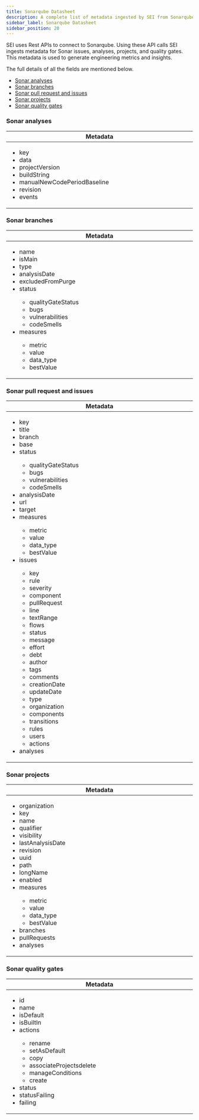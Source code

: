 ```yaml
---
title: Sonarqube Datasheet
description: A complete list of metadata ingested by SEI from Sonarqube
sidebar_label: Sonarqube Datasheet
sidebar_position: 20
---
```

SEI uses Rest APIs to connect to Sonarqube. Using these API calls SEI ingests
metadata for Sonar issues, analyses, projects, and quality gates. This metadata is
used to generate engineering metrics and insights. 

The full details of all the fields are
mentioned below.

- [Sonar analyses](#sonar-analyses)
- [Sonar branches](#sonar-branches)
- [Sonar pull request and issues](#sonar-pull-request-and-issues)
- [Sonar projects](#sonar-projects)
- [Sonar quality gates](#sonar-quality-gates)

### Sonar analyses

<table>
  <thead>
    <tr>
      <th width="1000px">Metadata</th>
    </tr>
  </thead>
  <tbody>
    <tr width="1000px">
      <td>
        <ul>
          <li>key</li>
          <li>data</li>
          <li>projectVersion</li>
          <li>buildString</li>
          <li>manualNewCodePeriodBaseline</li>
          <li>revision</li>
          <li>events</li>
        </ul>
      </td>
    </tr>
  </tbody>
</table>

### Sonar branches

<table>
  <thead>
    <tr>
      <th width="1000px">Metadata</th>
    </tr>
  </thead>
  <tbody>
    <tr width="1000px">
      <td>
        <ul>
          <li>name</li>
          <li>isMain</li>
          <li>type</li>
          <li>analysisDate</li>
          <li>excludedFromPurge</li>
          <li>status</li>
            <ul>
                <li>qualityGateStatus</li>
                <li>bugs</li>
                <li>vulnerabilities</li>
                <li>codeSmells</li>
            </ul>
          <li>measures</li>
            <ul>
                <li>metric</li>
                <li>value</li>
                <li>data_type</li>
                <li>bestValue</li>
            </ul>
        </ul>
      </td>
    </tr>
  </tbody>
</table>

### Sonar pull request and issues

<table>
  <thead>
    <tr>
      <th width="1000px">Metadata</th>
    </tr>
  </thead>
  <tbody>
    <tr width="1000px">
      <td>
        <ul>
          <li>key</li>
          <li>title</li>
          <li>branch</li>
          <li>base</li>
          <li>status</li>
            <ul>
                <li>qualityGateStatus</li>
                <li>bugs</li>
                <li>vulnerabilities</li>
                <li>codeSmells</li>
            </ul>
          <li>analysisDate</li>
          <li>url</li>
          <li>target</li>
          <li>measures</li>
            <ul>
                <li>metric</li>
                <li>value</li>
                <li>data_type</li>
                <li>bestValue</li>
            </ul>
          <li>issues</li>
            <ul>
                <li>key</li>
                <li>rule</li>
                <li>severity</li>
                <li>component</li>
                <li>pullRequest</li>
                <li>line</li>
                <li>textRange</li>
                <li>flows</li>
                <li>status</li>
                <li>message</li>
                <li>effort</li>
                <li>debt</li>
                <li>author</li>
                <li>tags</li>
                <li>comments</li>
                <li>creationDate</li>
                <li>updateDate</li>
                <li>type</li>
                <li>organization</li>
                <li>components</li>
                <li>transitions</li>
                <li>rules</li>
                <li>users</li>
                <li>actions</li>
            </ul>
        <li>analyses</li>
        </ul>
      </td>
    </tr>
  </tbody>
</table>

### Sonar projects

<table>
  <thead>
    <tr>
      <th width="1000px">Metadata</th>
    </tr>
  </thead>
  <tbody>
    <tr width="1000px">
      <td>
        <ul>
          <li>organization</li>
          <li>key</li>
          <li>name</li>
          <li>qualifier</li>
          <li>visibility</li>
          <li>lastAnalysisDate</li>
          <li>revision</li>
          <li>uuid</li>
          <li>path</li>
          <li>longName</li>
          <li>enabled</li>
          <li>measures</li>
            <ul>
                <li>metric</li>
                <li>value</li>
                <li>data_type</li>
                <li>bestValue</li>
            </ul>
          <li>branches</li>
          <li>pullRequests</li>
          <li>analyses</li>
        </ul>
      </td>
    </tr>
  </tbody>
</table>

### Sonar quality gates

<table>
  <thead>
    <tr>
      <th width="1000px">Metadata</th>
    </tr>
  </thead>
  <tbody>
    <tr width="1000px">
      <td>
        <ul>
          <li>id</li>
          <li>name</li>
          <li>isDefault</li>
          <li>isBuiltIn</li>
          <li>actions</li>
          <ul>
            <li>rename</li>
            <li>setAsDefault</li>
            <li>copy</li>
            <li>associateProjectsdelete</li>
            <li>manageConditions</li>
            <li>create</li>
          </ul>
          <li>status</li>
          <li>statusFailing</li>
          <li>failing</li>
          </ul>
      </td>
    </tr>
  </tbody>
</table>